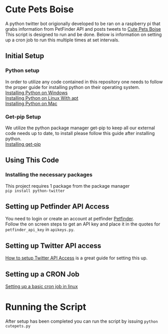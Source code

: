 # Cute Pets Boise
A python twitter bot origionally developed to be ran on a raspberry pi that grabs information from PetFinder API and posts tweets to [Cute Pets Boise](www.twitter.com/cutepetsboise)
This script is designed to run and be done. Below is information on setting up a cron job to run this multiple times at set intervals.

## Initial Setup
### Python setup
In order to utilize any code contained in this repository one needs to follow the proper guide for installing python on their operating system.  
[Installing Python on Windows](http://docs.python-guide.org/en/latest/starting/install3/win/)  
[Installing Python on Linux With apt](http://docs.python-guide.org/en/latest/starting/install3/linux/)  
[Installing Python on Mac](http://docs.python-guide.org/en/latest/starting/install3/osx/)

### Get-pip Setup
We utilize the python package manager get-pip to keep all our external code needs up to date, to install please follow this guide after installing python.  
[Installing get-pip](https://pip.pypa.io/en/stable/installing/)

## Using This Code
### Installing the necessary packages
This project requires 1 package from the package manager  
`pip install python-twitter`  

## Setting up Petfinder API Access
You need to login or create an account at petfinder [Petfinder](https://www.petfinder.com/developers/api-key).  
Follow the on screen steps to get an API key and place it in the quotes for `petfinder_api_key` in `apikeys.py`.

## Setting up Twitter API access
[How to setup Twitter API Access](https://themepacific.com/how-to-generate-api-key-consumer-token-access-key-for-twitter-oauth/994/) is a great guide for setting this up.

## Setting up a CRON Job
[Setting up a basic cron job in linux](https://www.taniarascia.com/setting-up-a-basic-cron-job-in-linux/)

# Running the Script
After setup has been completed you can run the script by issuing `python cutepets.py`